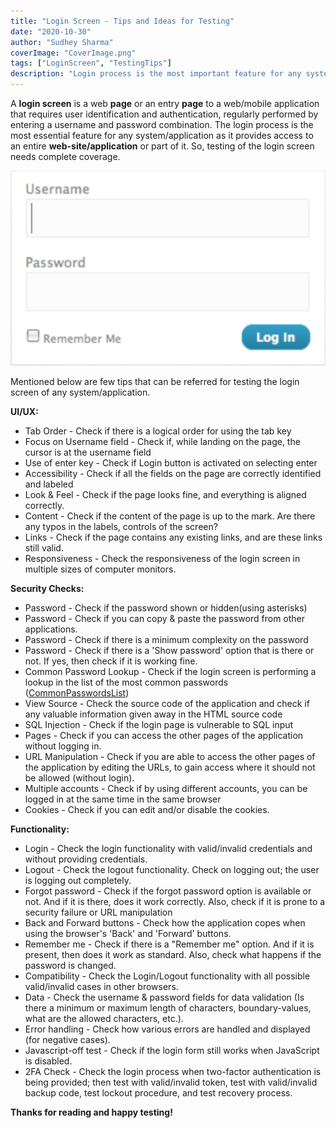 ```yaml
---
title: "Login Screen - Tips and Ideas for Testing"
date: "2020-10-30"
author: "Sudhey Sharma"
coverImage: "CoverImage.png"
tags: ["LoginScreen", "TestingTips"]
description: "Login process is the most important feature for any system/application as it provides access to an entire web-site/application or part of it. This article is providing you with some important tips & ideas about login testing."
---
```


A **login screen** is a web **page** or an entry **page** to a web/mobile application that requires user identification and authentication, regularly performed by entering a username and password combination. 
The login process is the most essential feature for any system/application as it provides access to an entire **web-site/application** or part of it. So, testing of the login screen needs complete coverage. 

![Login Screen](Login-Page.png)

Mentioned below are few tips that can be referred for testing the login screen of any system/application.

**UI/UX:**

 - Tab Order - Check if there is a logical order for using the tab key
 - Focus on Username field - Check if, while landing on the page, the cursor is at the username field 
 - Use of enter key - Check if Login button is activated on selecting enter
 - Accessibility - Check if all the fields on the page are correctly identified and labeled
 - Look & Feel - Check if the page looks fine, and everything is aligned correctly.
 - Content - Check if the content of the page is up to the mark. Are there any typos in the labels, controls of the screen?
 - Links - Check if the page contains any existing links, and are these links still valid.
 - Responsiveness - Check the responsiveness of the login screen in multiple sizes of computer monitors.

**Security Checks:**

 - Password - Check if the password shown or hidden(using asterisks)
 - Password - Check if you can copy & paste the password from other applications.
 - Password - Check if there is a minimum complexity on the password
 - Password - Check if there is a 'Show password' option that is there or not. If yes, then check if it is working fine.
 - Common Password Lookup - Check if the login screen is performing a lookup in the list of the most common passwords ([CommonPasswordsList](https://en.wikipedia.org/wiki/List_of_the_most_common_passwords))
 - View Source - Check the source code of the application and check if any valuable information given away in the HTML source code
 - SQL Injection - Check if the login page is vulnerable to SQL input
 - Pages - Check if you can access the other pages of the application without logging in.  
 - URL Manipulation - Check if you are able to access the other pages of the application by editing the URLs, to gain access where it should not be allowed (without login).
 - Multiple accounts - Check if by using different accounts, you can be logged in at the same time in the same browser
 - Cookies - Check if you can edit and/or disable the cookies.

**Functionality:**

 - Login - Check the login functionality with valid/invalid credentials and without providing credentials.
 - Logout - Check the logout functionality. Check on logging out; the user is logging out completely.
 - Forgot password - Check if the forgot password option is available or not. And if it is there, does it work correctly. Also, check if it is prone to a security failure or URL manipulation
 - Back and Forward buttons - Check how the application copes when using the browser's 'Back' and 'Forward' buttons.
 - Remember me - Check if there is a "Remember me" option. And if it is present, then does it work as standard. Also, check what happens if the password is changed.
 - Compatibility - Check the Login/Logout functionality with all possible valid/invalid cases in other browsers.
 - Data - Check the username & password fields for data validation (Is there a minimum or maximum length of characters, boundary-values, what are the allowed characters, etc.).
 - Error handling - Check how various errors are handled and displayed (for negative cases).
 - Javascript-off test - Check if the login form still works when JavaScript is disabled.
 - 2FA Check - Check the login process when two-factor authentication is being provided; then test with valid/invalid token, test with valid/invalid backup code, test lockout procedure, and test recovery process.

**Thanks for reading and happy testing!**
